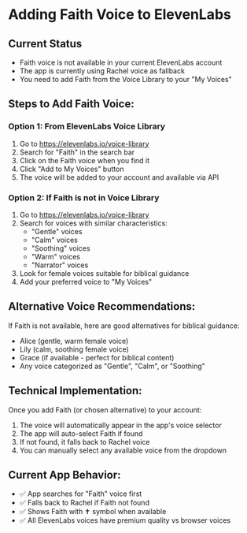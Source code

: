# Adding Faith Voice to ElevenLabs

## Current Status
- Faith voice is not available in your current ElevenLabs account
- The app is currently using Rachel voice as fallback
- You need to add Faith from the Voice Library to your "My Voices"

## Steps to Add Faith Voice:

### Option 1: From ElevenLabs Voice Library
1. Go to https://elevenlabs.io/voice-library
2. Search for "Faith" in the search bar
3. Click on the Faith voice when you find it
4. Click "Add to My Voices" button
5. The voice will be added to your account and available via API

### Option 2: If Faith is not in Voice Library
1. Go to https://elevenlabs.io/voice-library
2. Search for voices with similar characteristics:
   - "Gentle" voices
   - "Calm" voices  
   - "Soothing" voices
   - "Warm" voices
   - "Narrator" voices
3. Look for female voices suitable for biblical guidance
4. Add your preferred voice to "My Voices"

## Alternative Voice Recommendations:
If Faith is not available, here are good alternatives for biblical guidance:
- Alice (gentle, warm female voice)
- Lily (calm, soothing female voice)
- Grace (if available - perfect for biblical content)
- Any voice categorized as "Gentle", "Calm", or "Soothing"

## Technical Implementation:
Once you add Faith (or chosen alternative) to your account:
1. The voice will automatically appear in the app's voice selector
2. The app will auto-select Faith if found
3. If not found, it falls back to Rachel voice
4. You can manually select any available voice from the dropdown

## Current App Behavior:
- ✅ App searches for "Faith" voice first
- ✅ Falls back to Rachel if Faith not found
- ✅ Shows Faith with ✝️ symbol when available
- ✅ All ElevenLabs voices have premium quality vs browser voices